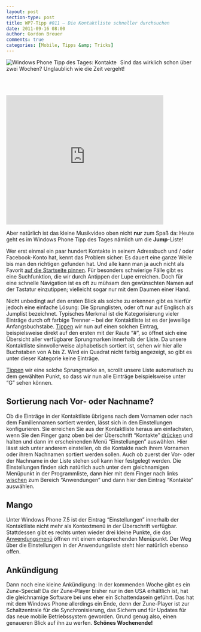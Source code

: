 ```yaml
---
layout: post
section-type: post
title: WP7-Tipp #011 – Die Kontaktliste schneller durchsuchen
date: 2011-09-16 08:00
author: Gordon Breuer
comments: true
categories: [Mobile, Tipps &amp; Tricks]
---
```

<p><img style="margin: 0px 10px 0px 0px; display: inline; float: left" title="" alt="Windows Phone Tipp des Tages: Kontakte" align="left" src="http://anheledirwp.blob.core.windows.net/wordpress/2011/09/kontakte.png" />Sind das wirklich schon über zwei Wochen? Unglaublich wie die Zeit vergeht!</p>  <br class="clear" />  <br />  <p><iframe height="345" src="http://www.youtube.com/embed/wlq0lYB3iSM" frameborder="0" width="420" allowfullscreen="allowfullscreen"></iframe></p>  <p>Aber natürlich ist das kleine Musikvideo oben nicht <strong>nur</strong> zum Spaß da: Heute geht es im Windows Phone Tipp des Tages nämlich um die <strong>Jump</strong>-Liste!</p>  <p>Wer erst einmal ein paar hundert Kontakte in seinem Adressbuch und / oder Facebook-Konto hat, kennt das Problem sicher: Es dauert eine ganze Weile bis man den richtigen gefunden hat. Und alle kann man ja auch nicht als Favorit <a href="/post/2011/09/13/WP7-Tipp-008-%E2%80%93-Kontakte-im-Schnellzugriff.aspx">auf die Startseite pinnen</a>. Für besonders schwierige Fälle gibt es eine Suchfunktion, die wir durch Antippen der Lupe erreichen. Doch für eine schnelle Navigation ist es oft zu mühsam den gewünschten Namen auf der Tastatur einzutippen; vielleicht sogar nur mit dem Daumen einer Hand.</p>  <p>Nicht unbedingt auf den ersten Blick als solche zu erkennen gibt es hierfür jedoch eine einfache Lösung: Die Sprunglisten, oder oft nur auf Englisch als Jumplist bezeichnet. Typisches Merkmal ist die Kategorisierung vieler Einträge durch oft farbige Trenner – bei der Kontaktliste ist es der jeweilige Anfangsbuchstabe. <a href="/post/2011/09/12/WP7-Tipp-007-%E2%80%93-Standard-Gesten.aspx">Tippen</a> wir nun auf einen solchen Eintrag, beispielsweise direkt auf den ersten mit der Raute “#”, so öffnet sich eine Übersicht aller verfügbarer Sprungmarken innerhalb der Liste. Da unsere Kontaktliste sinnvollerweise alphabetisch sortiert ist, sehen wir hier alle Buchstaben von A bis Z. Wird ein Quadrat nicht farbig angezeigt, so gibt es unter dieser Kategorie keine Einträge.</p>  <p><a href="/post/2011/09/12/WP7-Tipp-007-%E2%80%93-Standard-Gesten.aspx">Tippen</a> wir eine solche Sprungmarke an, scrollt unsere Liste automatisch zu dem gewählten Punkt, so dass wir nun alle Einträge beispielsweise unter “G” sehen können.</p>  <h2>Sortierung nach Vor- oder Nachname?</h2>  <p>Ob die Einträge in der Kontaktliste übrigens nach dem Vornamen oder nach dem Familiennamen sortiert werden, lässt sich in den Einstellungen konfigurieren. Sie erreichen Sie aus der Kontaktliste heraus am einfachsten, wenn Sie den Finger ganz oben bei der Überschrift “Kontakte” <a href="/post/2011/09/12/WP7-Tipp-007-%E2%80%93-Standard-Gesten.aspx">drücken</a> und halten und dann im erscheinenden Menü “Einstellungen” auswählen. Hier lässt sich unter anderem einstellen, ob die Kontakte nach ihrem Vornamen oder ihrem Nachnamen sortiert werden sollen. Auch ob zuerst der Vor- oder der Nachname in der Liste stehen soll kann hier festgelegt werden. Die Einstellungen finden sich natürlich auch unter dem gleichnamigen Menüpunkt in der Programmliste, dann hier mit dem Finger nach links <a href="/post/2011/09/12/WP7-Tipp-007-%E2%80%93-Standard-Gesten.aspx">wischen</a> zum Bereich “Anwendungen” und dann hier den Eintrag “Kontakte” auswählen.</p>  <h2>Mango</h2>  <p>Unter Windows Phone 7.5 ist der Eintrag “Einstellungen” innerhalb der Kontaktliste nicht mehr als Kontextmenü in der Überschrift verfügbar. Stattdessen gibt es rechts unten wieder drei kleine Punkte, die das <a href="/post/2011/09/05/WP7-Tipp-002-&ndash;-Das-Anwendungs-und-Kontextmenu.aspx">Anwendungsmenü</a> öffnen mit einem entsprechenden Menüpunkt. Der Weg über die Einstellungen in der Anwendungsliste steht hier natürlich ebenso offen.</p>  <h2>Ankündigung</h2>  <p>Dann noch eine kleine Ankündigung: In der kommenden Woche gibt es ein Zune-Special! Da der Zune-Player bisher nur in den USA erhältlich ist, hat die gleichnamige Software bei uns eher ein Schattendasein geführt. Das hat mit dem Windows Phone allerdings ein Ende, denn der Zune-Player ist zur Schaltzentrale für die Synchronisierung, das Sichern und für Updates für das neue mobile Betriebssystem geworden. Grund genug also, einen genaueren Blick auf ihn zu werfen. <strong>Schönes Wochenende!</strong></p>
